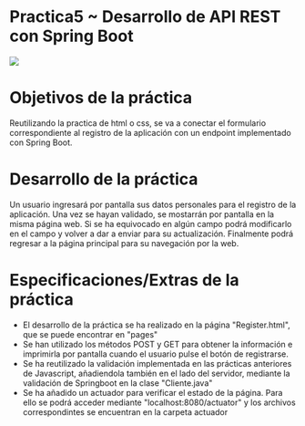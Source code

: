 # Practica5 ~ Desarrollo de API REST con Spring Boot

[![](https://gitpod.io/button/open-in-gitpod.svg)](https://gitpod.io/#https://github.com/BlancadePedro/Practica5)

# Objetivos de la práctica

Reutilizando la practica de html o css, se va a conectar el formulario correspondiente al registro de la aplicación con un endpoint implementado con Spring Boot.

# Desarrollo de la práctica

Un usuario ingresará por pantalla sus datos personales para el registro de la aplicación. Una vez se hayan validado, se mostarrán por pantalla en la misma página web. Si se ha equivocado en algún campo podrá modificarlo en el campo y volver a dar a enviar para su actualización. Finalmente podrá regresar a la página principal para su navegación por la web.

# Especificaciones/Extras de la práctica

- El desarrollo de la práctica se ha realizado en la página "Register.html", que se puede encontrar en "pages"
- Se han utilizado los métodos POST y GET para obtener la información e imprimirla por pantalla cuando el usuario pulse el botón de registrarse. 
- Se ha reutilizado la validación implementada en las prácticas anteriores de Javascript, añadiendola también en el lado del servidor, mediante la validación de Springboot en la clase "Cliente.java"
- Se ha añadido un actuador para verificar el estado de la página. Para ello se podrá acceder mediante "localhost:8080/actuator" y los archivos correspondintes se encuentran en la carpeta actuador
